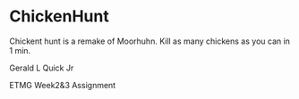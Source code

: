 ChickenHunt
===========

Chickent hunt is a remake of Moorhuhn. Kill as many chickens as you can in 1 min.


Gerald L Quick Jr

ETMG Week2&amp;3 Assignment
